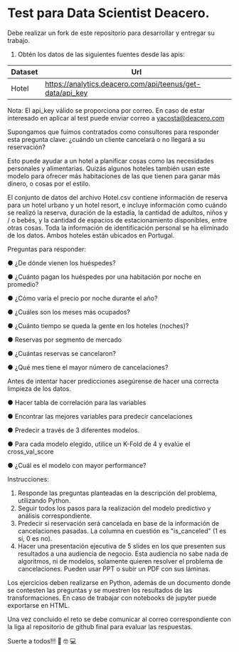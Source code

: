 # Test para Data Scientist Deacero.

Debe realizar un fork de este repositorio para desarrollar y entregar su trabajo.

1. Obtén los datos de las siguientes fuentes desde las apis:

| Dataset                   | Url                                                               |
| ------------------------- | ----------------------------------------------------------------- |
| Hotel                     | https://analytics.deacero.com/api/teenus/get-data/api_key         |


Nota: El api_key válido se proporciona por correo. En caso de estar interesado en aplicar al test puede enviar correo a <yacosta@deacero.com>

Supongamos que fuimos contratados como consultores para responder esta pregunta clave: ¿cuándo un cliente cancelará o no llegará a su reservación?

Esto puede ayudar a un hotel a planificar cosas como las necesidades personales y alimentarias. Quizás algunos hoteles también usan este modelo para ofrecer más habitaciones de las que tienen para ganar más dinero, o cosas por el estilo.

El conjunto de datos del archivo Hotel.csv contiene información de reserva para un hotel urbano y un hotel resort, e incluye información como cuándo se realizó la reserva, duración de la estadía, la cantidad de adultos, niños y / o bebés, y la cantidad de espacios de estacionamiento disponibles, entre otras cosas. Toda la información de identificación personal se ha eliminado de los datos. Ambos hoteles están ubicados en Portugal.

Preguntas para responder: 

●	¿De dónde vienen los huéspedes? 

●	¿Cuánto pagan los huéspedes por una habitación por noche en promedio? 

●	¿Cómo varía el precio por noche durante el año? 

●	¿Cuáles son los meses más ocupados?  

●	¿Cuánto tiempo se queda la gente en los hoteles (noches)?
 
●	Reservas por segmento de mercado 

●	¿Cuántas reservas se cancelaron?  

●	¿Qué mes tiene el mayor número de cancelaciones?  

Antes de intentar hacer predicciones asegúrense de hacer una correcta limpieza de los datos.

●	Hacer tabla de correlación para las variables 

●	Encontrar las mejores variables para predecir cancelaciones 

●	Predecir a través de 3 diferentes modelos. 

●	Para cada modelo elegido, utilice un K-Fold de 4 y evalúe el cross_val_score 

●	¿Cuál es el modelo con mayor performance? 



Instrucciones: 

1.	Responde las preguntas planteadas en la descripción del problema, utilizando Python.
2.	Seguir todos los pasos para la realización del modelo predictivo y análisis correspondiente. 
3.	Predecir si reservación será cancelada en base de la información de cancelaciones pasadas. La columna en cuestión es "is_canceled" (1 es sí, 0 es no). 
4.	Hacer una presentación ejecutiva de 5 slides en los que presenten sus resultados a una audiencia de negocio. Esta audiencia no sabe nada de algoritmos, ni de modelos, solamente quieren resolver el problema de cancelaciones. Pueden usar PPT o subir un PDF con sus láminas.


Los ejercicios deben realizarse en Python, además de un documento donde se contesten las preguntas y se muestren los resultados de las transformaciones. En caso de trabajar con notebooks de jupyter puede exportarse en HTML. 

Una vez concluido el reto se debe comunicar al correo correspondiente con la liga al repositorio de github final para evaluar las respuestas.


Suerte a todos!!! :metal: :nerd_face: :computer:
